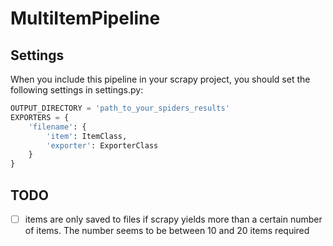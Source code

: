# MultiItemPipeline

## Settings
When you include this pipeline in your scrapy project, you should set the following settings in settings.py:

```Python
OUTPUT_DIRECTORY = 'path_to_your_spiders_results'
EXPORTERS = {
    'filename': {
        'item': ItemClass,
        'exporter': ExporterClass
    }
}
```

## TODO

- [ ] items are only saved to files if scrapy yields more than a certain number of items. The number seems to be between 10 and 20 items required